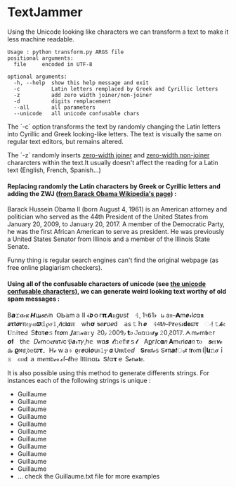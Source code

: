 # TextJammer

Using the Unicode looking like characters we can transform a text to make it less machine readable.
~~~
Usage : python transform.py ARGS file
positional arguments:
  file     encoded in UTF-8

optional arguments:
  -h, --help  show this help message and exit
  -c          Latin letters remplaced by Greek and Cyrillic letters
  -z          add zero width joiner/non-joiner
  -d          digits remplacement
  --all       all parameters
  --unicode   all unicode confusable chars
~~~


The ´-c´ option transforms the text by randomly changing the Latin letters into Cyrillic and Greek looking-like letters. The text is visually the same on regular text editors, but remains altered. 

The ´-z´ randomly inserts [zero-width joiner][4] and [zero-width non-joiner][3] chararcters within the text.It usually doesn't affect the reading for a Latin text (English, French, Spanish...)

#### Replacing randomly the Latin characters by Greek or Cyrillic letters and adding the ZWJ ([from Barack Obama Wikipedia's page][2]) :

Β‍а‌r‍а‍с‍k‌ Η‌u‍ѕ‍ѕ‍е‍і‍n‌ О‌b‌а‌m‍а‍ І‍І‍ (b‌ο‍r‌n‍ Α‌u‍g‍u‍ѕ‍t‌ 4, 1961) і‍ѕ‌ а‌n‌ А‍m‌е‌r‍і‍с‌а‍n‌ а‌t‌t‍о‌r‌n‌е‌y‍ а‌n‌d‌ р‍ο‍l‍і‌t‍і‍с‌і‍а‌n‌ w‍h‍ο‍ ѕ‌е‌r‌v‍е‌d‌ а‌ѕ‍ t‌h‌е‍ 44t‍h‌ Ρ‍r‍е‍ѕ‍і‌d‌е‌n‌t‍ ο‍f‍ t‌h‌е‌ U‌n‌і‍t‍е‌d‍ Ѕ‌t‍а‍t‍е‍ѕ‌ f‍r‍ο‌m‍ Ј‌а‍n‌u‌а‍r‍y‍ 20, 2009, t‍ο‍ Ј‍а‌n‌u‍а‍r‍y‌ 20, 2017. А‌ m‌е‌m‍b‍е‍r‌ о‌f‍ t‍h‍е‍ D‍е‍m‍ο‌с‍r‌а‍t‌і‌с‍ Ρ‍а‍r‌t‍y‌, h‌е‍ w‌а‍ѕ‌ t‌h‌е‍ f‍і‍r‍ѕ‍t‌ Α‍f‍r‌і‍с‍а‌n‌ А‍m‍е‍r‌і‌с‍а‌n‌ t‌ο‍ ѕ‌е‍r‍v‌е‍ а‍ѕ‌ р‍r‍е‍ѕ‌і‌d‍е‌n‍t‌. Η‌е‌ w‌а‍ѕ‍ р‌r‌е‍v‌і‍ο‌u‌ѕ‌l‌y‌ а‍ U‌n‌і‌t‍е‌d‍ Ѕ‍t‌а‌t‍е‌ѕ‍ Ѕ‍е‌n‍а‍t‌ο‌r‌ f‌r‌о‍m‍ І‌l‍l‌і‍n‍ο‌і‍ѕ‌ а‌n‌d‍ а‌ m‌е‌m‌b‍е‌r‍ ο‌f‌ t‍h‌е‌ І‌l‌l‍і‍n‍ο‌і‍ѕ‌ Ѕ‌t‍а‌t‍е‍ Ѕ‍е‍n‌а‌t‌е‌.

Funny thing is regular search engines can't find the original webpage (as free online plagiarism checkers).

#### Using all of the confusable characters of unicode (see [the unicode confusable characters][1]), we can generate weird looking text worthy of old spam messages : 

Β𝙖𝚛𝜶𝒸𝜿 𝙃ц𝓼𝐬ⅇ𝒾ո  ՕᏏ𝕒mａ II ﴾𝙗ｏᴦ𝝿 𝘼𝔲ɡᴜ𝗌𝘵 𝟺¸ 1৭𝟨1﴿ ι𝓈 𝖺𝔫 𝗔m𝒆𝓇ӏ𝑐⍺𝖓 𝙖𝛕𝘁𝞼𝒓π𝔢𝑦 ⍺𝟉𝚍 𝜚𝜎𝟙˛𝓉𝖎𝖼𝗶𝞪ℼ wհ𝞂 ƽ𝑒𝙧ט𝑒𝖽 𝕒ѕ 𝚝ｈ𝒆 𝟺𝟦𝘁𝘩 ℙ𝐫℮𝕤𝜄𝐝𝐞𝜛𝛕 ං𝔣 𝚝𝓱𝔢 𝐔𝚗𝔦τеꓒ Ѕ𝙩ɑτ𝙚𝚜 ẝ𝖗𝞸m 𝑱𝘢𝚗𝓊а𝔯ｙ Ꙅ0٫ 𝟸00Ꝯ٫ 𝘁𝔬 𝙹𝒂ռ𝚞𝑎𝙧𝔂 𝟸0¸᠎Ꙅ01𝟟․ ᗅ mℯm𝖇𝚎ᴦ 𝙤𝐟 𝗍һ𝕖 𝐷𝓮m𝚘𝐜𝙧𝖆т𝒾ⅽ 𝔓𝙖𝓇т𝛾¸᠎ℎ𝕖  wɑ𝙨 𝓽𝚑℮᠎𝕗ı𝐫ｓ𝓽 Αքгⅈᴄ𝛂𝑛 𝚨m𝔢𝑟ⅰ𝙘𝒂𝘯 τⲟ 𝙨𝒆𝔯𝞶𝓮  𝘢𝓈 𝞎𝗋𝖊𝘴˛𝔡𝕖ϖ𝞃۔ Нℯ wａ𝔰 ϱⲅ𝙚ט𝐢𝒐ս𝔰𝟷𝜸 𝞪 𝖴𝖓⍳𝕥℮ⅆ 𝗦𝝉𝛂𝖙ℯ𝕤 Տ𝖊π𝙖𝒕ം𝖗 𝖿𝐫ⲟm I|𝗹𝞲𝚗𝝈ｉ𝚜 𝑎𝑛𝐝 ａ m𝐞m𝖻ℯ𝓻 ℴſ 𝒕հ𝚎 Iⵏ𝔩𝖎𝕟օɪ𝓼 Տ𝑡α𝞃ｅ Ѕ𝓮𝗇𝓪𝖙𝒆․


It is also possible using this method to generate differents strings.
For instances each of the following strings is unique :
* G‍u‍і‍l‍l‌а‌u‍m‌е
* G‌‍u‍‍і‍‍l‍‍l‍‌а‍‌u‌‍m‍‌е
* G‌‌‍u‌‍‍і‍‍‍l‌‍‍l‌‍‌а‌‍‌u‌‌‍m‍‍‌е
* G‌‌‌‍u‌‌‍‍і‍‍‍‍l‌‌‍‍l‌‌‍‌а‌‌‍‌u‌‌‌‍m‌‍‍‌е
* G‌‌‌‌‍u‌‌‌‍‍і‌‍‍‍‍l‍‌‌‍‍l‌‌‌‍‌а‍‌‌‍‌u‌‌‌‌‍m‌‌‍‍‌е
* G‌‌‌‌‌‍u‍‌‌‌‍‍і‌‌‍‍‍‍l‍‍‌‌‍‍l‌‌‌‌‍‌а‌‍‌‌‍‌u‌‌‌‌‌‍m‍‌‌‍‍‌е
* G‍‌‌‌‌‌‍u‌‍‌‌‌‍‍і‍‌‌‍‍‍‍l‌‍‍‌‌‍‍l‌‌‌‌‌‍‌а‍‌‍‌‌‍‌u‌‌‌‌‌‌‍m‌‍‌‌‍‍‌е
* G‌‍‌‌‌‌‌‍u‍‌‍‌‌‌‍‍і‌‍‌‌‍‍‍‍l‌‌‍‍‌‌‍‍l‍‌‌‌‌‌‍‌а‍‍‌‍‌‌‍‌u‍‌‌‌‌‌‌‍m‍‌‍‌‌‍‍‌е
* G‌‌‍‌‌‌‌‌‍u‌‍‌‍‌‌‌‍‍і‍‌‍‌‌‍‍‍‍l‍‌‌‍‍‌‌‍‍l‌‍‌‌‌‌‌‍‌а‍‍‍‌‍‌‌‍‌u‍‍‌‌‌‌‌‌‍m‍‍‌‍‌‌‍‍‌е
* G‍‌‌‍‌‌‌‌‌‍u‌‌‍‌‍‌‌‌‍‍і‌‍‌‍‌‌‍‍‍‍l‌‍‌‌‍‍‌‌‍‍l‍‌‍‌‌‌‌‌‍‌а‍‍‍‍‌‍‌‌‍‌u‌‍‍‌‌‌‌‌‌‍m‍‍‍‌‍‌‌‍‍‌е
* G‌‍‌‌‍‌‌‌‌‌‍u‌‌‌‍‌‍‌‌‌‍‍і‍‌‍‌‍‌‌‍‍‍‍l‌‌‍‌‌‍‍‌‌‍‍l‍‍‌‍‌‌‌‌‌‍‌а‍‍‍‍‍‌‍‌‌‍‌u‌‌‍‍‌‌‌‌‌‌‍m‌‍‍‍‌‍‌‌‍‍‌е
* ... check the Guillaume.txt file for more examples



[1]: http://www.unicode.org/Public/security/revision-03/confusablesSummary.txt "Unicode "
[2]: https://en.wikipedia.org/wiki/Barack_Obama "Obama"
[3]: https://en.wikipedia.org/wiki/Zero-width_non-joiner "ZWNJ"
[4]: https://en.wikipedia.org/wiki/Zero-width_joiner "ZWJ"

